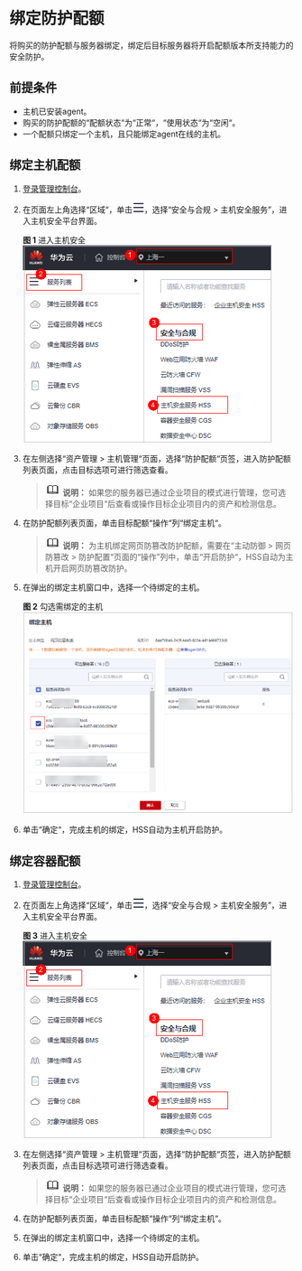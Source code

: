 # 绑定防护配额<a name="hss_01_0105"></a>

将购买的防护配额与服务器绑定，绑定后目标服务器将开启配额版本所支持能力的安全防护。

## 前提条件<a name="section129011450163312"></a>

-   主机已安装agent。
-   购买的防护配额的“配额状态“为“正常“，“使用状态“为“空闲“。
-   一个配额只绑定一个主机，且只能绑定agent在线的主机。

## 绑定主机配额<a name="section03171320153516"></a>

1.  [登录管理控制台](https://console.huaweicloud.com/?locale=zh-cn)。
2.  在页面左上角选择“区域“，单击![](figures/zh-cn_image_0000001517317834.png)，选择“安全与合规 \> 主机安全服务”，进入主机安全平台界面。

    **图 1**  进入主机安全<a name="hss_01_0234_fig1855613765114"></a>  
    ![](figures/进入主机安全.png "进入主机安全")

3.  在左侧选择“资产管理  \>  主机管理“页面，选择“防护配额“页签，进入防护配额列表页面，点击目标选项可进行筛选查看。

    >![](public_sys-resources/icon-note.gif) **说明：** 
    >如果您的服务器已通过企业项目的模式进行管理，您可选择目标“企业项目“后查看或操作目标企业项目内的资产和检测信息。

4.  在防护配额列表页面，单击目标配额“操作“列“绑定主机“。

    >![](public_sys-resources/icon-note.gif) **说明：** 
    >为主机绑定网页防篡改防护配额，需要在“主动防御  \>  网页防篡改  \>  防护配置“页面的“操作”列中，单击“开启防护“，HSS自动为主机开启网页防篡改防护。

5.  在弹出的绑定主机窗口中，选择一个待绑定的主机。

    **图 2**  勾选需绑定的主机<a name="fig188891746171114"></a>  
    ![](figures/勾选需绑定的主机.png "勾选需绑定的主机")

6.  单击“确定“，完成主机的绑定，HSS自动为主机开启防护。

## 绑定容器配额<a name="section109681451154014"></a>

1.  [登录管理控制台](https://console.huaweicloud.com/?locale=zh-cn)。
2.  在页面左上角选择“区域“，单击![](figures/zh-cn_image_0000001517317834.png)，选择“安全与合规 \> 主机安全服务”，进入主机安全平台界面。

    **图 3**  进入主机安全<a name="hss_01_0234_fig1855613765114_1"></a>  
    ![](figures/进入主机安全.png "进入主机安全")

3.  在左侧选择“资产管理  \>  主机管理“页面，选择“防护配额“页签，进入防护配额列表页面，点击目标选项可进行筛选查看。

    >![](public_sys-resources/icon-note.gif) **说明：** 
    >如果您的服务器已通过企业项目的模式进行管理，您可选择目标“企业项目“后查看或操作目标企业项目内的资产和检测信息。

4.  在防护配额列表页面，单击目标配额“操作“列“绑定主机“。
5.  在弹出的绑定主机窗口中，选择一个待绑定的主机。
6.  单击“确定“，完成主机的绑定，HSS自动开启防护。

